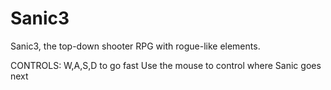 Sanic3
======

Sanic3, the top-down shooter RPG with rogue-like elements.

CONTROLS:
W,A,S,D to go fast
Use the mouse to control where Sanic goes next
